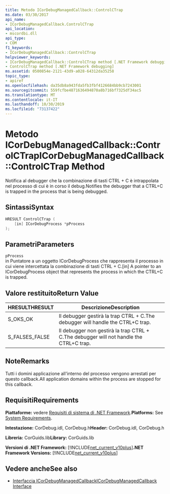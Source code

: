 ```yaml
---
title: Metodo ICorDebugManagedCallback::ControlCTrap
ms.date: 03/30/2017
api_name:
- ICorDebugManagedCallback.ControlCTrap
api_location:
- mscordbi.dll
api_type:
- COM
f1_keywords:
- ICorDebugManagedCallback::ControlCTrap
helpviewer_keywords:
- ICorDebugManagedCallback::ControlCTrap method [.NET Framework debugging]
- ControlCTrap method [.NET Framework debugging]
ms.assetid: 0500854e-2121-43d9-a028-64312da35258
topic_type:
- apiref
ms.openlocfilehash: da35db8a943fda5fb3fbf4126684bb9cb7243001
ms.sourcegitcommit: 559fcfbe4871636494870a8b716bf7325df34ac5
ms.translationtype: MT
ms.contentlocale: it-IT
ms.lasthandoff: 10/30/2019
ms.locfileid: "73137422"
---
```

# <a name="icordebugmanagedcallbackcontrolctrap-method"></a><span data-ttu-id="7d569-102">Metodo ICorDebugManagedCallback::ControlCTrap</span><span class="sxs-lookup"><span data-stu-id="7d569-102">ICorDebugManagedCallback::ControlCTrap Method</span></span>
<span data-ttu-id="7d569-103">Notifica al debugger che la combinazione di tasti CTRL + C è intrappolata nel processo di cui è in corso il debug.</span><span class="sxs-lookup"><span data-stu-id="7d569-103">Notifies the debugger that a CTRL+C is trapped in the process that is being debugged.</span></span>  
  
## <a name="syntax"></a><span data-ttu-id="7d569-104">Sintassi</span><span class="sxs-lookup"><span data-stu-id="7d569-104">Syntax</span></span>  
  
```cpp  
HRESULT ControlCTrap (  
    [in] ICorDebugProcess *pProcess  
);  
```  
  
## <a name="parameters"></a><span data-ttu-id="7d569-105">Parametri</span><span class="sxs-lookup"><span data-stu-id="7d569-105">Parameters</span></span>  
 `pProcess`  
 <span data-ttu-id="7d569-106">in Puntatore a un oggetto ICorDebugProcess che rappresenta il processo in cui viene intercettata la combinazione di tasti CTRL + C.</span><span class="sxs-lookup"><span data-stu-id="7d569-106">[in] A pointer to an ICorDebugProcess object that represents the process in which the CTRL+C is trapped.</span></span>  
  
## <a name="return-value"></a><span data-ttu-id="7d569-107">Valore restituito</span><span class="sxs-lookup"><span data-stu-id="7d569-107">Return Value</span></span>  
  
|<span data-ttu-id="7d569-108">HRESULT</span><span class="sxs-lookup"><span data-stu-id="7d569-108">HRESULT</span></span>|<span data-ttu-id="7d569-109">Descrizione</span><span class="sxs-lookup"><span data-stu-id="7d569-109">Description</span></span>|  
|-------------|-----------------|  
|<span data-ttu-id="7d569-110">S_OK</span><span class="sxs-lookup"><span data-stu-id="7d569-110">S_OK</span></span>|<span data-ttu-id="7d569-111">Il debugger gestirà la trap CTRL + C.</span><span class="sxs-lookup"><span data-stu-id="7d569-111">The debugger will handle the CTRL+C trap.</span></span>|  
|<span data-ttu-id="7d569-112">S_FALSE</span><span class="sxs-lookup"><span data-stu-id="7d569-112">S_FALSE</span></span>|<span data-ttu-id="7d569-113">Il debugger non gestirà la trap CTRL + C.</span><span class="sxs-lookup"><span data-stu-id="7d569-113">The debugger will not handle the CTRL+C trap.</span></span>|  
  
## <a name="remarks"></a><span data-ttu-id="7d569-114">Note</span><span class="sxs-lookup"><span data-stu-id="7d569-114">Remarks</span></span>  
 <span data-ttu-id="7d569-115">Tutti i domini applicazione all'interno del processo vengono arrestati per questo callback.</span><span class="sxs-lookup"><span data-stu-id="7d569-115">All application domains within the process are stopped for this callback.</span></span>  
  
## <a name="requirements"></a><span data-ttu-id="7d569-116">Requisiti</span><span class="sxs-lookup"><span data-stu-id="7d569-116">Requirements</span></span>  
 <span data-ttu-id="7d569-117">**Piattaforme:** vedere [Requisiti di sistema di .NET Framework](../../../../docs/framework/get-started/system-requirements.md).</span><span class="sxs-lookup"><span data-stu-id="7d569-117">**Platforms:** See [System Requirements](../../../../docs/framework/get-started/system-requirements.md).</span></span>  
  
 <span data-ttu-id="7d569-118">**Intestazione:** CorDebug.idl, CorDebug.h</span><span class="sxs-lookup"><span data-stu-id="7d569-118">**Header:** CorDebug.idl, CorDebug.h</span></span>  
  
 <span data-ttu-id="7d569-119">**Libreria:** CorGuids.lib</span><span class="sxs-lookup"><span data-stu-id="7d569-119">**Library:** CorGuids.lib</span></span>  
  
 <span data-ttu-id="7d569-120">**Versioni di .NET Framework:** [!INCLUDE[net_current_v10plus](../../../../includes/net-current-v10plus-md.md)]</span><span class="sxs-lookup"><span data-stu-id="7d569-120">**.NET Framework Versions:** [!INCLUDE[net_current_v10plus](../../../../includes/net-current-v10plus-md.md)]</span></span>  
  
## <a name="see-also"></a><span data-ttu-id="7d569-121">Vedere anche</span><span class="sxs-lookup"><span data-stu-id="7d569-121">See also</span></span>

- [<span data-ttu-id="7d569-122">Interfaccia ICorDebugManagedCallback</span><span class="sxs-lookup"><span data-stu-id="7d569-122">ICorDebugManagedCallback Interface</span></span>](../../../../docs/framework/unmanaged-api/debugging/icordebugmanagedcallback-interface.md)
